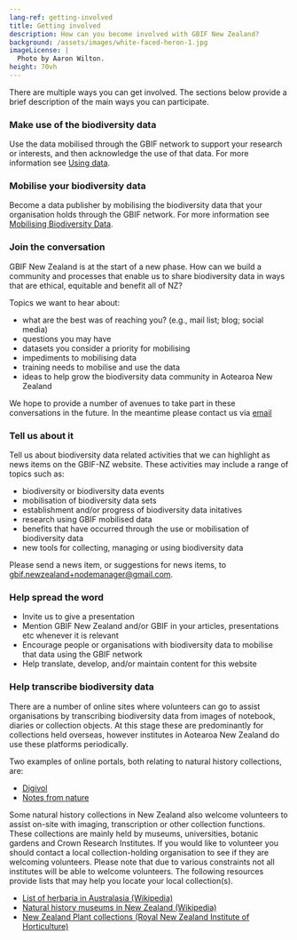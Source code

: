 ```yaml
---
lang-ref: getting-involved
title: Getting involved
description: How can you become involved with GBIF New Zealand?
background: /assets/images/white-faced-heron-1.jpg
imageLicense: |
  Photo by Aaron Wilton.
height: 70vh
---
```


There are multiple ways you can get involved.  The sections below provide a brief description of the main ways you can participate.

### Make use of the biodiversity data
Use the data mobilised through the GBIF network to support your research or interests, and then acknowledge the use of that data.
For more information see [Using data](/using-data).  

### Mobilise your biodiversity data
Become a data publisher by mobilising the biodiversity data that your organisation holds through the GBIF network.  For more information see [Mobilising Biodiversity Data](/mobilising).

### Join the conversation

GBIF New Zealand is at the start of a new phase.  How can we build a community and processes that enable us to share biodiversity data in ways that are ethical, equitable and benefit all of NZ?
 
Topics we want to hear about:
* what are the best was of reaching you?  (e.g., mail list; blog; social media)
* questions you may have
* datasets you consider a priority for mobilising
* impediments to mobilising data
* training needs to mobilise and use the data
* ideas to help grow the biodiversity data community in Aotearoa New Zealand

We hope to provide a number of avenues to take part in these conversations in the future.  In the meantime please contact us via [email](mailto:gbif.newzealand+nodemanager@gmail.com) 

### Tell us about it
Tell us about biodiversity data related activities that we can highlight as news items on the GBIF-NZ website.  These activities may include a range of topics such as:
* biodiversity or biodiversity data events
* mobilisation of biodiversity data sets
* establishment and/or progress of biodiversity data  initatives
* research using GBIF mobilised data
* benefits that have occurred through the use or mobilisation of biodiversity data
* new tools for collecting, managing or using biodiversity data

Please send a news item, or suggestions for news items, to [gbif.newzealand+nodemanager@gmail.com](mailto:gbif.newzealand+nodemanager@gmail.com).  

### Help spread the word

* Invite us to give a presentation
* Mention GBIF New Zealand and/or GBIF in your articles, presentations etc whenever it is relevant
* Encourage people or organisations with biodiversity data to mobilise that data using the GBIF network
* Help translate, develop, and/or maintain content for this website

### Help transcribe biodiversity data
There are a number of online sites where volunteers can go to assist organisations by transcribing biodiversity data from images of notebook, diaries or collection objects.  At this stage these are predominantly for collections held overseas, however institutes in Aotearoa New Zealand do use these platforms periodically.

Two examples of online portals, both relating to natural history collections, are:
* [Digivol](https://volunteer.ala.org.au/)
* [Notes from nature](https://www.zooniverse.org/organizations/md68135/notes-from-nature)

Some natural history collections in New Zealand also welcome volunteers to assist on-site with imaging, transcription or other collection functions. These collections are mainly held by museums, universities, botanic gardens and Crown Research Institutes. If you would like to volunteer you should contact a local collection-holding organisation to see if they are welcoming volunteers.  Please note that due to various constraints not all institutes will be able to welcome volunteers. The following resources provide lists that may help you locate your local collection(s).
* [List of herbaria in Australasia (Wikipedia)](https://en.wikipedia.org/wiki/List_of_herbaria_in_Australasia)
* [Natural history museums in New Zealand (Wikipedia)](https://en.wikipedia.org/wiki/Category:Natural_history_museums_in_New_Zealand)
* [New Zealand Plant collections (Royal New Zealand Institute of Horticulture)](https://www.rnzih.org.nz/pages/plantcollections.html)




  

